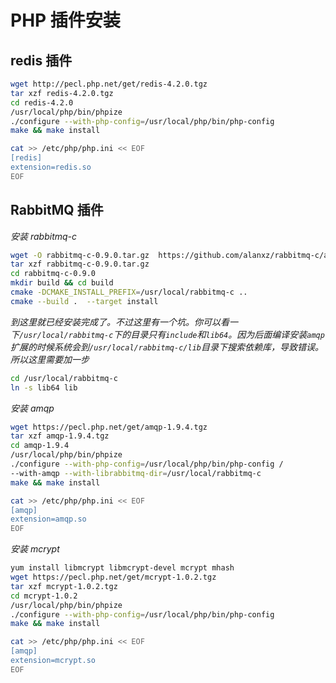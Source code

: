 # PHP 插件安装


## redis 插件

```bash
wget http://pecl.php.net/get/redis-4.2.0.tgz
tar xzf redis-4.2.0.tgz
cd redis-4.2.0
/usr/local/php/bin/phpize
./configure --with-php-config=/usr/local/php/bin/php-config
make && make install

cat >> /etc/php/php.ini << EOF
[redis]
extension=redis.so
EOF
```

## RabbitMQ 插件

*安装 rabbitmq-c*

```bash
wget -O rabbitmq-c-0.9.0.tar.gz  https://github.com/alanxz/rabbitmq-c/archive/v0.9.0.tar.gz
tar xzf rabbitmq-c-0.9.0.tar.gz
cd rabbitmq-c-0.9.0
mkdir build && cd build
cmake -DCMAKE_INSTALL_PREFIX=/usr/local/rabbitmq-c ..
cmake --build .  --target install
```

*到这里就已经安装完成了。不过这里有一个坑。你可以看一下`/usr/local/rabbitmq-c`下的目录只有`include`和`lib64`。因为后面编译安装`amqp`扩展的时候系统会到`/usr/local/rabbitmq-c/lib`目录下搜索依赖库，导致错误。所以这里需要加一步*

```bash
cd /usr/local/rabbitmq-c
ln -s lib64 lib
```

*安装 amqp*

```bash
wget https://pecl.php.net/get/amqp-1.9.4.tgz
tar xzf amqp-1.9.4.tgz
cd amqp-1.9.4
/usr/local/php/bin/phpize
./configure --with-php-config=/usr/local/php/bin/php-config /
--with-amqp --with-librabbitmq-dir=/usr/local/rabbitmq-c
make && make install

cat >> /etc/php/php.ini << EOF
[amqp]
extension=amqp.so
EOF
```

*安装 mcrypt*

```bash
yum install libmcrypt libmcrypt-devel mcrypt mhash
wget https://pecl.php.net/get/mcrypt-1.0.2.tgz
tar xzf mcrypt-1.0.2.tgz
cd mcrypt-1.0.2
/usr/local/php/bin/phpize
./configure --with-php-config=/usr/local/php/bin/php-config
make && make install

cat >> /etc/php/php.ini << EOF
[amqp]
extension=mcrypt.so
EOF
```

